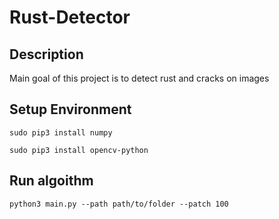 # Rust-Detector

## Description

Main goal of this project is to detect rust and cracks on images

## Setup Environment

```
sudo pip3 install numpy
```

```
sudo pip3 install opencv-python
```

## Run algoithm

```
python3 main.py --path path/to/folder --patch 100